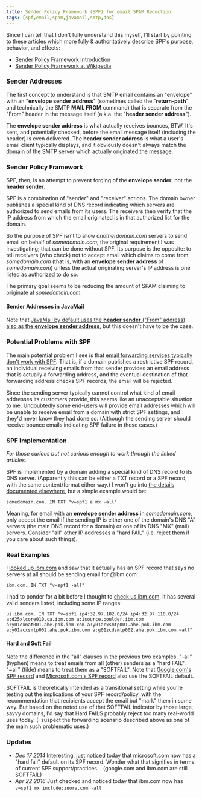 ```yaml
---
title: Sender Policy Framework (SPF) for email SPAM Reduction
tags: [spf,email,spam,javamail,smtp,dns]
---
```

Since I can tell that I don't fully understand this myself, I'll start by pointing to these articles which more fully & authoritatively describe SPF's purpose, behavior, and effects:

*   [Sender Policy Framework Introduction](http://www.openspf.net/Introduction)
*   [Sender Policy Framework at Wikipedia](http://en.wikipedia.org/wiki/Sender_Policy_Framework)

### Sender Addresses

The first concept to understand is that SMTP email contains an "envelope" with an "**envelope sender address**" (sometimes called the "**return-path**" and technically the SMTP **MAIL FROM** command)  that is separate from the "From" header in the message itself (a.k.a. the "**header sender address**").

The **envelope sender address** is what actually receives bounces, BTW. It's sent, and potentially checked, before the email message itself (including the header) is even delivered. The **header sender address** is what a user's email client typically displays, and it obviously doesn't always match the domain of the SMTP server which actually originated the message.

### Sender Policy Framework

SPF, then, is an attempt to prevent forging of the **envelope sender**, not the **header sender**.

SPF is a combination of "sender" and "receiver" actions. The domain owner publishes a special kind of DNS record indicating which servers are authorized to send emails from its users. The receivers then verify that the IP address from which the email originated is in that authorized list for the domain.

So the purpose of SPF isn't to allow _anotherdomain.com_ servers to send email on behalf of _somedomain.com_, the original requirement I was investigating; that can be done without SPF. Its purpose is the opposite: to tell receivers (who check) not to accept email which claims to come from _somedomain.com_ (that is, with an **envelope sender address** of _somedomain.com_) unless the actual originating server's IP address is one listed as authorized to do so.

The primary goal seems to be reducing the amount of SPAM claiming to originate at _somedomain.com_.

#### Sender Addresses in JavaMail

Note that [JavaMail by default uses the **header sender** ("From" address) also as the **envelope sender address**](https://javamail.java.net/nonav/docs/api/com/sun/mail/smtp/package-summary.html), but this doesn't have to be the case.

### Potential Problems with SPF

The main potential problem I see is that [email forwarding services typically don't work with SPF](http://en.wikipedia.org/wiki/Sender_Policy_Framework#FAIL_and_forwarding). That is, if a domain publishes a restrictive SPF record, an individual receiving emails from that sender provides an email address that is actually a forwarding address, and the eventual destination of that forwarding address checks SPF records, the email will be rejected.

Since the sending server typically cannot control what kind of email addresses its customers provide, this seems like an unacceptable situation to me. Undoubtedly some end-users will provide email addresses which will be unable to receive email from a domain with strict SPF settings, and they'd never know they had done so. (Although the sending server should receive bounce emails indicating SPF failure in those cases.)

### SPF Implementation

_For those curious but not curious enough to work through the linked articles._

SPF is implemented by a domain adding a special kind of DNS record to its DNS server. (Apparently this can be either a TXT record or a SPF record, with the same content/format either way.) I won't go into [the details documented elsewhere](http://www.openspf.net/SPF_Record_Syntax), but a simple example would be:

```
somedomain.com. IN TXT "v=spf1 a mx -all"
```

Meaning, for email with an **envelope sender address** in _somedomain.com_, only accept the email if the sending IP is either one of the domain's DNS "A" servers (the main DNS record for a domain) or one of its DNS "MX" (mail) servers. Consider "all" other IP addresses a "hard FAIL" (i.e. reject them if you care about such things).

### Real Examples

I [looked up ibm.com](http://dnsquery.org/dnsquery/ibm.com/TXT) and saw that it actually has an SPF record that says no servers at all should be sending email for @ibm.com:

```
ibm.com. IN TXT "v=spf1 -all"
```

I had to ponder for a bit before I thought to [check us.ibm.com](http://dnsquery.org/dnsquery/us.ibm.com/TXT). It has several valid senders listed, including some IP ranges:

```
us.ibm.com. IN TXT "v=spf1 ip4:32.97.182.0/24 ip4:32.97.110.0/24 a:d25xlcore010.ca.ibm.com a:isource.boulder.ibm.com a:y01exnat001.ahe.pok.ibm.com a:y01acxsmtp001.ahe.pok.ibm.com a:y01acxsmtp002.ahe.pok.ibm.com a:g01zcdsmtp002.ahe.pok.ibm.com ~all"
```

#### Hard and Soft Fail

Note the difference in the "all" clauses in the previous two examples. "-all" (hyphen) means to treat emails from all (other) senders as a "hard FAIL". "~all" (tilde) means to treat them as a "SOFTFAIL". Note that [Google.com's SPF record](http://dnsquery.org/dnsquery/google.com/TXT) and [Microsoft.com's SPF record](http://dnsquery.org/dnsquery/microsoft.com/TXT) also use the SOFTFAIL default.

SOFTFAIL is theoretically intended as a transitional setting while you're testing out the implications of your SPF record/policy, with the recommendation that recipients accept the email but "mark" them in some way. But based on the noted use of that SOFTFAIL indicator by those large, savvy domains, I'd say that Hard FAILS probably reject too many real-world uses today. (I suspect the forwarding scenario described above as one of the main such problematic uses.)

### Updates

* _Dec 17 2014_ Interesting, just noticed today that microsoft.com now has a "hard fail" default on its SPF record. Wonder what that signifies in terms of current SPF support/practices... (google.com and ibm.com are still SOFTFAIL)
* _Apr 22 2016_ Just checked and noticed today that ibm.com now has `v=spf1 mx include:zuora.com -all`

